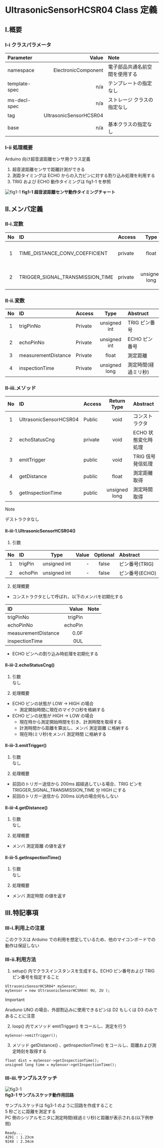 # UltrasonicSensorHCSR04 Class 定義
## Ⅰ.概要
### Ⅰ-ⅰ クラスパラメータ

|Parameter |Value |Note |
|:---|---:|:---|
|namespace |ElectronicComponent |電子部品共通名前空間を使用する |
|template-spec |n/a |テンプレートの指定なし |
|ms-decl-spec |n/a |ストレージ クラスの指定なし |
|tag |UltrasonicSensorHCSR04 | |
|base |n/a |基本クラスの指定なし |

### Ⅰ-ⅱ 処理概要
Arduino 向け超音波距離センサ用クラス定義
1. 超音波距離センサで距離計測ができる
1. 測距タイミングは ECHO からの入力ピンに対する割り込み処理を利用する
1. TRIG および ECHO 動作タイミングは fig1-1 を参照

![fig1-1](img/fig1-1.png)
**fig1-1 超音波距離センサ動作タイミングチャート**

## Ⅱ.メンバ定義
### Ⅱ-ⅰ.定数
|No |ID |Access |Type |Value |Abstruct |
|:---:|:---|:---|:---:|---:|:---|
|1 |TIME_DISTANCE_CONV_COEFFICIENT |private |float |58.1395F |時間距離変換用係数 |
|2 |TRIGGER_SIGNAL_TRANSMISSION_TIME |private |unsigned long |10UL |トリガー信号発信時間 |

### Ⅱ-ⅱ.変数
|No |ID |Access |Type |Abstruct |
|:---:|:---|:---|:---:|:---|
|1 |trigPinNo |Private |unsigned int |TRIG ピン番号 | 
|2 |echoPinNo |Private |unsigned int |ECHO ピン番号 | 
|3 |measurementDistance |Private |float |測定距離 | 
|4 |inspectionTime |Private |unsigned long |測定時間(経過ミリ秒) | 

### Ⅱ-ⅲ.メソッド
|No |ID |Access |Return Type |Abstract |
|:---:|:---|:---|:---:|:---|
|1 |UltrasonicSensorHCSR04 |Public |void |コンストラクタ |
|2 |echoStatusCng |private |void |ECHO 状態変化時処理 |
|3 |emitTrigger |public |void |TRIG 信号発信処理 |
|4 |getDistance |public |float |測定距離取得 |
|5 |getInspectionTime |public |unsigned long |測定時間取得 |

> [!NOTE]
> デストラクタなし  

#### Ⅱ-ⅲ-1.UltrasonicSensorHCSR04()
1. 引数

|No |ID |Type |Value |Optional |Abstract |
|:---:|:---|:---:|---:|:---:|:---|
|1 |trigPin |unsigned int |- |false |ピン番号(TRIG) |
|2 |echoPin |unsigned int |- |false |ピン番号(ECHO) |

2. 処理概要  
* コンストラクタとして呼ばれ、以下のメンバを初期化する

|ID |Value |Note |
|:---|---:|:---|
|trigPinNo |trigPin | |
|echoPinNo |echoPin | |
|measurementDistance |0.0F | |
|inspectionTime |0UL | |

* ECHO ピンへの割り込み時処理を初期化する

#### Ⅱ-ⅲ-2.echoStatusCng()
1. 引数  
なし

2. 処理概要

* ECHO ピンの状態が LOW → HIGH の場合  
  - 測定開始時間に現在のマイクロ秒を格納する 
* ECHO ピンの状態が HIGH → LOW の場合
  - 現在時から測定開始時間を引き、計測時間を取得する
  - 計測時間から距離を算出し、メンバ 測定距離 に格納する
  - 現在時(ミリ秒)をメンバ 測定時間 に格納する

#### Ⅱ-ⅲ-3.emitTrigger()
1. 引数  
なし

2. 処理概要

* 前回のトリガー送信から 200ms 超経過している場合、TRIG ピンを TRIGGER_SIGNAL_TRANSMISSION_TIME 分 HIGH にする
* 前回のトリガー送信から 200ms 以内の場合何もしない

#### Ⅱ-ⅲ-4.getDistance()
1. 引数  
なし

2. 処理概要

* メンバ 測定距離 の値を返す

#### Ⅱ-ⅲ-5.getInspectionTime()
1. 引数  
なし

2. 処理概要

* メンバ 測定時間 の値を返す

## Ⅲ.特記事項
### Ⅲ-ⅰ.利用上の注意
このクラスは Arduino での利用を想定しているため、他のマイコンボードでの動作は保証しない

### Ⅲ-ⅱ.利用方法
1. setup() 内でクラスインスタンスを生成する。ECHO ピン番号および TRIG ピン番号を指定すること

```
UltrasonicSensorHCSR04* mySensor;
mySensor = new UltrasonicSensorHCSR04( 9U, 2U );
```
> [!IMPORTANT]
> Aruduno UNO の場合、外部割込みに使用できるピンは D2 もしくは D3 のみであることに注意  

2. loop() 内でメソッド emitTrigger() をコールし、測定を行う

```
mySensor->emitTrigger();
```

3. メソッド getDistance() 、getInspectionTime() をコールし、距離および測定時刻を取得する

```
float dist = mySensor->getInspectionTime();
unsigned long time = mySensor->getInspectionTime();
```

### Ⅲ-ⅲ.サンプルスケッチ
![fig3-1](img/UltrasonicSensorHCSR04.png)  
**fig3-1 サンプルスケッチ動作用回路**

サンプルスケッチは fig3-1 のように回路を作成すること  
5 秒ごとに距離を測定する  
PC 側のシリアルモニタに測定時間(経過ミリ秒)と距離が表示される(以下例参照)  

```
Ready...
4291 : 1.23cm
9248 : 2.34cm
```
